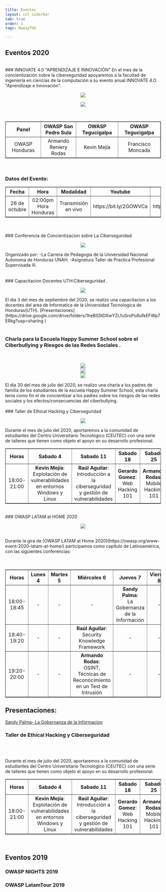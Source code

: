 ```yaml
---
title: Eventos
layout: col-siderbar
tab: true
order: 1
tags: OwaspTGU

---
```


## Eventos 2020
<br>
### INNOVATE 4.0 "APRENDIZAJE E INNOVACIÓN"
En el mes de la concientización sobre la ciberseguridad apoyaremos a la facultad de ingeniería en ciencias de la computación a su evento anual INNOVATE 4.O "Aprendizaje e Innovación".
<p align="center">
   <img src="assets/images/unicah.jpeg">
</p>
<p align="center">
   <img src="assets/images/unicah2.jpeg">
</p>
<br>
<table width="100%" border="1" style="text-align:center;">
  <tr>
    <th width="18%">Panel</th>
    <th width="18%">OWASP San Pedro Sula</th>
    <th width="18%">OWASP Tegucigalpa</th>
    <th width="18%">OWASP Tegucigalpa</th>
  </tr>
  <tr>
    <td>OWASP Honduras</td>
    <td>Armando Reniery Rodas</td>
    <td>Kevin Mejía</td>
    <td>Francisco Moncada</td>
  </tr>
</table>
<br>
<table width="100%" border="1" style="text-align:center;">
  <tr>
    <th width="15%">Fecha</th>
    <th width="15%">Hora</th>
    <th width="15%">Modalidad</th>
    <th width="15%">Youtube</th>
    <th width="15%">Facebook</th>
  </tr>
  
   ### Datos del Evento: 
  <tr>
    <td>26 de octubre</td>
    <td>02:00pm Hora Honduras</td>
    <td>Transmisión en vivo</td>
    <td>https://bit.ly/2GOWVCa</td>
    <td>https://bit.ly/2IgpOrB</td>
  </tr>
</table>
<br>

<br>
### Conferencia de Concientizacion sobre La Ciberseguridad.
<br>
<p align="center">
   <img src="assets/images/unah.jpeg">
   <br>
</p>
Organizado por:
-La Carrera de Pedagogia de la Universidad Nacional Autonoma de Honduras UNAH.
-Asignatura Taller de Practica Profesional Supervisada III.
<br>
<br>
<br>
### Capacitacion Docentes UTH:Ciberseguridad .
<br>
<p align="center">
   <img src="assets/images/owasp uth.jpeg">
   <br>
</p>
El dia 3 del mes de septiembre del 2020, se realizo una capacitacion a los docentes del area de Informatica de la Universidad Tecnologica de Honduras(UTH). [Presentaciones](https://drive.google.com/drive/folders/1heBS5tDXwYZLfuSroPo8ufkEFWp7ERkg?usp=sharing
)
<br>
<br>

### Charla para la Escuela Happy Summer School sobre el Ciberbullying y Riesgos de las Redes Sociales .
<br>
<p align="center">
   <img src="assets/images/happy.jpeg">
   <br>
   <img src="assets/images/happy3.jpeg">
   <br>
   <img src="assets/images/happy2.jpeg">
   <br>
</p>
El dia 30 del mes de julio del 2020, se realizo una charla a los padres de familia de los estudiantes de la escuela Happy Summer School, esta charla tenia como fin el de concientizar a los padres sobre los riesgos de las redes sociales y los efectos/consecuencias del ciberbullying.
<br>
<br>
### Taller de Ethical Hacking y Ciberseguridad
<br>
<p align="center">
   <img src="assets/images/taller.png">
</p>
Durante el mes de julio del 2020, aportaremos a la comunidad de estudiantes del Centro Universitario Tecnológico (CEUTEC) con una serie de talleres que tienen como objeto el apoyo en su desarrollo profesional.
<br>
<table width="100%" border="1" style="text-align:center;">
  <tr>
    <th width="10%">Horas</th>
    <th width="18%">Sabado 4</th>
    <th width="18%">Sabado 11</th>
    <th width="18%">Sabado 18</th>
    <th width="18%">Sabado 25</th>
  </tr>
  <tr>
    <td>18:00-21:00</td>
    <td><b>Kevin Mejía</b>:<br>Explotación de vulnerabilidades en entornos Windows y Linux<br></td>
    <td><b>Raúl Aguilar</b>:<br>Introducción a la ciberseguridad y gestión de vulnerabilidades</td>
    <td><b>Gerardo Gomez</b>:<br>Web Hacking 101</td>
    <td><b>Armando Rodas</b>:<br>Mobile Hacking 101</td>
  </tr>
</table>
<br>
### OWASP LATAM at HOME 2020
<br>
<p align="center">
  <img src="assets/images/OwaspAtHome.png">
</p>
<br>
Durante la gira de [OWASP LATAM at Home 2020](https://owasp.org/www-event-2020-latam-at-home/) participamos como capítulo de Latinoamérica, con las siguientes conferencias:
<br>
<br>
<br>
<table width="100%" border="1" style="text-align:center;">
  <tr>
    <th width="10%">Horas</th>
    <th width="18%">Lunes 4</th>
    <th width="18%">Martes 5</th>
    <th width="18%">Miércoles 6</th>
    <th width="18%">Jueves 7</th>
    <th width="18%">Viernes 8</th>
  </tr>
   <tr>
    <td>18:00-18:45</td>
    <td>-</td>
    <td>-</td>
    <td>-</td>
     <td><b>Sandy Palma</b>:<br />La Gobernanza de la Información</td>
    <td>-</td>
  </tr>
  <tr>
    <td>18:40-19:20</td>
    <td>-</td>
    <td>-</td>
    <td><b>Raúl Aguilar</b>:<br />Security Knowledge Framework</td>
    <td>-</td>
    <td>-</td>
  </tr>
  <tr>
    <td>19:20-20:00</td>
    <td>-</td>
    <td>-</td>
    <td><b>Armando Rodas</b>:<br />OSINT, Técnicas de Reconocimiento en un Test de Intrusión</td>
    <td>-</td>
    <td>-</td>
  </tr>
</table>

## Presentaciones:
[Sandy Palma- La Gobernanza de la Informacion](https://drive.google.com/open?id=11F5ARGu7_9bf0vBYfVUmc8I0M_AkQvMQ)


### Taller de Ethical Hacking y Ciberseguridad
<br>
<p align="center">
</p>
<br>
Durante el mes de julio del 2020, aportaremos a la comunidad de estudiantes del Centro Universitario Tecnológico (CEUTEC) con una serie de talleres que tienen como objeto el apoyo en su desarrollo profesional.
<br>
<table width="100%" border="1" style="text-align:center;">
  <tr>
    <th width="10%">Horas</th>
    <th width="18%">Sabado 4</th>
    <th width="18%">Sabado 11</th>
    <th width="18%">Sabado 18</th>
    <th width="18%">Sabado 25</th>
  </tr>
  <tr>
    <td>18:00-21:00</td>
    <td><b>Kevin Mejía</b>:<br>Explotación de vulnerabilidades en entornos Windows y Linux</td>
    <td><b>Raúl Aguilar</b>:<br>Introducción a la ciberseguridad y gestión de vulnerabilidades</td>
    <td><b>Gerardo Gomez</b>:<br>Web Hacking 101</td>
    <td><b>Armando Rodas</b>:<br>Mobile Hacking 101</td>
  </tr>
</table>
<br>
      

## Eventos 2019
### OWASP NIGHTS 2019
### OWASP LatamTour 2019

   
